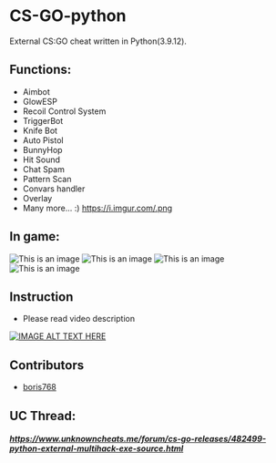 # CS-GO-python
External CS:GO cheat written in Python(3.9.12).

## Functions:
- Aimbot
- GlowESP
- Recoil Control System
- TriggerBot
- Knife Bot
- Auto Pistol
- BunnyHop
- Hit Sound
- Chat Spam
- Pattern Scan
- Convars handler
- Overlay
- Many more... :)
https://i.imgur.com/.png
## In game:
![This is an image](https://i.imgur.com/cddlZVs.png)
![This is an image](https://i.imgur.com/rpQSf0P.png)
![This is an image](https://i.imgur.com/LNjuQ3n.png)
![This is an image](https://i.imgur.com/8NjW7Ly.png)

## Instruction
- Please read video description

[![IMAGE ALT TEXT HERE](https://img.youtube.com/vi/bwnokvZOPxo/0.jpg)](https://www.youtube.com/watch?v=bwnokvZOPxo)

## Contributors
- [boris768](https://github.com/boris768/)

## UC Thread:
##### https://www.unknowncheats.me/forum/cs-go-releases/482499-python-external-multihack-exe-source.html
